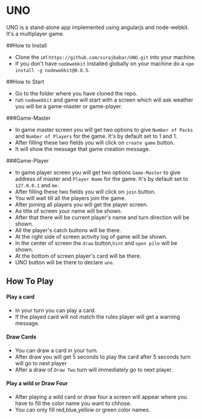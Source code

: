 UNO
======

UNO is a stand-alone app implemented using angularjs and node-webkit. It's a multiplayer game.

##How to Install
  * Clone the url `https://github.com/surajbabar/UNO.git` into your machine.
  * If you don't have `nodewebkit` installed globally on your machine do a `npm install -g nodewebkit@0.8.5`.

##How to Start
  * Go to the folder where you have cloned the repo.
  * run `nodewebkit` and game will start with a screen which will ask weather you will be a game-master or game-player.

###Game-Master
  * In game master screen you will get two options to give `Number of Packs` and `Number of Players` for the game. It's by default set to 1 and 1.
  * After filling these two fields you will click on `create game` button.
  * It will show the message that game creation message.

###Game-Player
  * In game player screen you will get two options `Game-Master` to give address of master and `Player Name` for the game. It's by default set to `127.0.0.1` and `me`.
  * After filling these two fields you will click on `join` button.
  * You will wait till all the players join the game.
  * After joining all players you will get the player screen.
  * As title of screen your name will be shown.
  * After that there will be current player's name and turn direction will be shown.
  * All the player's catch buttons will be there.
  * At the right side of screen activity log of game will be shown.
  * In the center of screen the `draw` button,`hint` and `open pile` will be shown.
  * At the bottom of screen player's card will be there.
  * UNO button will be there to declare `uno`.
  
## How To Play

#### Play a card
  * In your turn you can play a card.
  * If the played card will not match the rules player will get a warning message.

#### Draw Cards
  * You can draw a card in your turn.
  * After draw you will get 5 seconds to play the card after 5 seconds turn will go to next player
  * After a draw of `Draw Two` turn will immediately go to next player.
   
#### Play a wild or Draw Four
  * After playing a wild card or draw four a screen will appear where you have to fill the color name you want to chhose.
  * You can only fill red,blue,yellow or green color names.
  


